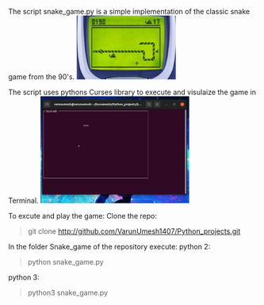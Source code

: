 The script snake_game.py is a simple implementation of the classic snake game from the 90's.
[<img src="img.png" width="200"/>](image.png)

The script uses pythons Curses library to execute and visulaize the game in Terminal.
[<img src="img_2.png" width="300"/>](image1.png)

To excute and play the game:
Clone the repo: 
>git clone http://github.com/VarunUmesh1407/Python_projects.git

In the folder Snake_game of the repository execute:
python 2:
>python snake_game.py

python 3:
>python3 snake_game.py


